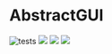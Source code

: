# AbstractGUI

![tests](https://github.com/serenity4/AbstractGUI.jl/workflows/Run%20tests/badge.svg) [![](https://www.repostatus.org/badges/latest/wip.svg)](https://www.repostatus.org/#wip) [![](https://img.shields.io/badge/docs-stable-blue.svg)](https://serenity4.github.io/AbstractGUI.jl/stable) [![](https://img.shields.io/badge/docs-dev-blue.svg)](https://serenity4.github.io/AbstractGUI.jl/dev)
